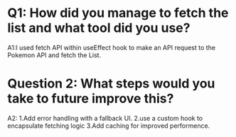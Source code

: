 # Q1: How did you manage to fetch the list and what tool did you use?

A1:I used fetch API within useEffect hook to make an API request to the Pokemon API and fetch the List.
# Question 2: What steps would you take to future improve this?
A2: 
1.Add error handling with a fallback UI.
2.use a custom hook to encapsulate fetching logic
3.Add caching for improved performence.